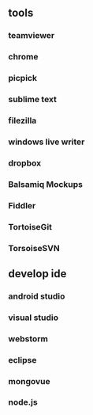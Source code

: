 ## tools

### teamviewer

### chrome

### picpick

### sublime text

### filezilla

### windows live writer

### dropbox

### Balsamiq Mockups

### Fiddler

### TortoiseGit

### TorsoiseSVN

## develop ide

### android studio

### visual studio

### webstorm

### eclipse

### mongovue

### node.js

